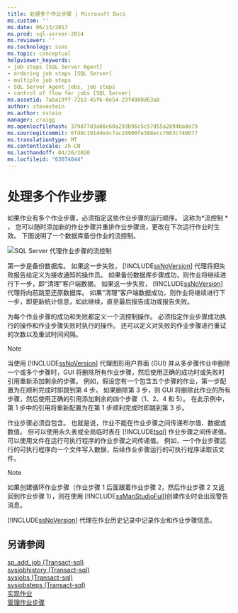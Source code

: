 ```yaml
---
title: 处理多个作业步骤 | Microsoft Docs
ms.custom: ''
ms.date: 06/13/2017
ms.prod: sql-server-2014
ms.reviewer: ''
ms.technology: ssms
ms.topic: conceptual
helpviewer_keywords:
- job steps [SQL Server Agent]
- ordering job steps [SQL Server]
- multiple job steps
- SQL Server Agent jobs, job steps
- control of flow for jobs [SQL Server]
ms.assetid: 7aba19ff-72b3-45f6-8e54-23f4988d63a8
author: stevestein
ms.author: sstein
manager: craigg
ms.openlocfilehash: 379877d3a08c60a293b96c5c57d55a2894ba0a79
ms.sourcegitcommit: 6fd8c1914de4c7ac24900fe388ecc7883c740077
ms.translationtype: MT
ms.contentlocale: zh-CN
ms.lasthandoff: 04/26/2020
ms.locfileid: "63074044"
---
```

# <a name="handle-multiple-job-steps"></a>处理多个作业步骤
  如果作业有多个作业步骤，必须指定这些作业步骤的运行顺序。 这称为*流控制 * *。* 您可以随时添加新的作业步骤并重排作业步骤流，更改在下次运行作业时生效。 下图说明了一个数据库备份作业的流控制。  
  
 ![SQL Server 代理作业步骤的流控制](../../database-engine/media/dbflow01.gif "SQL Server 代理作业步骤的流控制")  
  
 第一步是备份数据库。 如果这一步失败， [!INCLUDE[ssNoVersion](../../includes/ssnoversion-md.md)] 代理将把失败报告给定义为接收通知的操作员。 如果备份数据库步骤成功，则作业将继续进行下一步，即“清理”客户端数据。 如果这一步失败， [!INCLUDE[ssNoVersion](../../../includes/ssnoversion-md.md)] 代理将向前跳至还原数据库。 如果“清理”客户端数据成功，则作业将继续进行下一步，即更新统计信息，如此继续，直至最后报告成功或报告失败。  
  
 为每个作业步骤的成功和失败都定义一个流控制操作。 必须指定作业步骤成功执行的操作和作业步骤失败时执行的操作。 还可以定义对失败的作业步骤进行重试的次数以及重试时间间隔。  
  
> [!NOTE]  
>  当使用 [!INCLUDE[ssNoVersion](../../includes/ssnoversion-md.md)] 代理图形用户界面 (GUI) 并从多步骤作业中删除一个或多个步骤时，GUI 将删除所有作业步骤，然后使用正确的成功时或失败时引用重新添加剩余的步骤。 例如，假设您有一个包含五个步骤的作业，第一步配置为在顺利完成时即跳到第 4 步。 如果删除第 3 步，则 GUI 将删除此作业的所有步骤，然后使用正确的引用添加剩余的四个步骤（1、2、4 和 5）。 在此示例中，第 1 步中的引用将重新配置为在第 1 步顺利完成时即跳到第 3 步。  
  
 作业步骤必须自包含。 也就是说，作业不能在作业步骤之间传递布尔值、数据或数值。 但可以使用永久表或全局临时表在 [!INCLUDE[tsql](../../includes/tsql-md.md)] 作业步骤之间传递值。 可以使用文件在运行可执行程序的作业步骤之间传递值。 例如，一个作业步骤运行的可执行程序向一个文件写入数据，后续作业步骤运行的可执行程序读取该文件。  
  
> [!NOTE]  
>  如果创建循环作业步骤（作业步骤 1 后面跟着作业步骤 2，然后作业步骤 2 又返回到作业步骤 1），则在使用 [!INCLUDE[ssManStudioFull](../../includes/ssmanstudiofull-md.md)]创建作业时会出现警告消息。  
  
 [!INCLUDE[ssNoVersion](../../includes/ssnoversion-md.md)] 代理在作业历史记录中记录作业和作业步骤信息。  
  
## <a name="see-also"></a>另请参阅  
 [sp_add_job &#40;Transact-sql&#41;](/sql/relational-databases/system-stored-procedures/sp-add-job-transact-sql)   
 [sysjobhistory &#40;Transact-sql&#41;](/sql/relational-databases/system-tables/dbo-sysjobhistory-transact-sql)   
 [sysjobs &#40;Transact-sql&#41;](/sql/relational-databases/system-tables/dbo-sysjobs-transact-sql)   
 [sysjobsteps &#40;Transact-sql&#41;](/sql/relational-databases/system-tables/dbo-sysjobsteps-transact-sql)   
 [实现作业](implement-jobs.md)   
 [管理作业步骤](manage-job-steps.md)  
  
  
